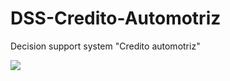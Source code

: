 # DSS-Credito-Automotriz
Decision support system "Credito automotriz"

<img src="https://res.cloudinary.com/dlds4xwpk/image/upload/v1613805178/wbpage_lsz5kg.png" />
